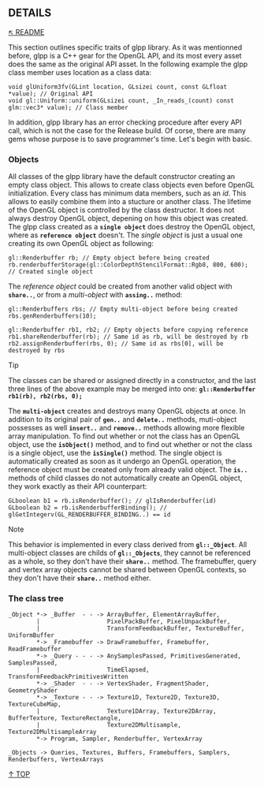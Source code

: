 ## DETAILS
[&nwarr; README](../README.md)

This section outlines specific traits of glpp library. As it was mentionned before, glpp is a C++ gear for the OpenGL API, and its most every asset does the same as the original API asset. In the following example the glpp class member uses location as a class data:
```
void glUniform3fv(GLint location, GLsizei count, const GLfloat *value); // Original API
void gl::Uniform::uniform(GLsizei count, _In_reads_(count) const glm::vec3* value); // Class member
```
In addition, glpp library has an error checking procedure after every API call, which is not the case for the Release build. Of corse, there are many gems whose purpose is to save programmer's time. Let's begin with basic.

### Objects
All classes of the glpp library have the default constructor creating an empty class object. This allows to create class objects even before OpenGL initialization. Every class has minimum data members, such as an _id_. This allows to easily combine them into a stucture or another class. The lifetime of the OpenGL object is controlled by the class destructor. It does not always destroy OpenGL object, depening on how this object was created. The glpp class created as a **`single object`** does destroy the OpenGL object, where as **`reference object`** doesn't. The _single object_ is just a usual one creating its own OpenGL object as following:
```
gl::Renderbuffer rb; // Empty object before being created
rb.renderbufferStorage(gl::ColorDepthStencilFormat::Rgb8, 800, 600); // Created single object
```
The _reference object_ could be created from another valid object with **`share..`**, or from a _multi-object_ with **`assing..`** method:
```
gl::Renderbuffers rbs; // Empty multi-object before being created
rbs.genRenderbuffers(10);

gl::Renderbuffer rb1, rb2; // Empty objects before copying reference
rb1.shareRenderbuffer(rb); // Same id as rb, will be destroyed by rb
rb2.assignRenderbuffer(rbs, 0); // Same id as rbs[0], will be destroyed by rbs
```

> [!TIP]
> The classes can be shared or assigned directly in a constructor, and the last three lines of the above example may be merged into one:  **`gl::Renderbuffer rb1(rb), rb2(rbs, 0);`**

The **`multi-object`** creates and destroys many OpenGL objects at once. In addition to its original pair of **`gen..`** and **`delete..`** methods, muti-object possesses as well **`insert..`** and **`remove..`** methods allowing more flexible array manipulation. To find out whether or not the class has an OpenGL object, use the **`isObject()`** method, and to find out whether or not the class is a single object, use the **`isSingle()`** method. The single object is automatically created as soon as it undergo an OpenGL operation, the reference object must be created only from already valid object. The **`is..`** methods of child classes do not automatically create an OpenGL object, they work exactly as their API counterpart:
```
GLboolean b1 = rb.isRenderbuffer(); // glIsRenderbuffer(id)
GLboolean b2 = rb.isRenderbufferBinding(); // glGetIntegerv(GL_RENDERBUFFER_BINDING..) == id
```

> [!NOTE]
> This behavior is implemented in every class derived from **`gl::_Object`**. All multi-object classes are childs of **`gl::_Objects`**, they cannot be referenced as a whole, so they don't have their **`share..`** method. The framebuffer, query and vertex array objects cannot be shared between OpenGL contexts, so they don't have their **`share..`** method either.

### The class tree
```
_Object *-> _Buffer  - - -> ArrayBuffer, ElementArrayBuffer,
        |                   PixelPackBuffer, PixelUnpackBuffer,
        |                   TransformFeedbackBuffer, TextureBuffer, UniformBuffer
        *-> _Framebuffer -> DrawFramebuffer, Framebuffer, ReadFramebuffer
        *-> _Query - - - -> AnySamplesPassed, PrimitivesGenerated, SamplesPassed,
        |                   TimeElapsed, TransformFeedbackPrimitivesWritten
        *-> _Shader  - - -> VertexShader, FragmentShader, GeometryShader
        *-> _Texture - - -> Texture1D, Texture2D, Texture3D, TextureCubeMap,
        |                   Texture1DArray, Texture2DArray, BufferTexture, TextureRectangle,
        |                   Texture2DMultisample, Texture2DMultisampleArray
        *-> Program, Sampler, Renderbuffer, VertexArray

_Objects -> Queries, Textures, Buffers, Framebuffers, Samplers, Renderbuffers, VertexArrays
```

[&uarr; TOP](DETAILS.md#details)
